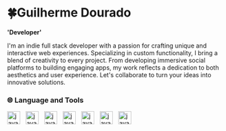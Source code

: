 # 🍀Guilherme Dourado

**'Developer'**

I'm an indie full stack developer with a passion for crafting unique and interactive web experiences. Specializing in custom functionality, I bring a blend of creativity to every project. From developing immersive social platforms to building engaging apps, my work reflects a dedication to both aesthetics and user experience. Let's collaborate to turn your ideas into innovative solutions.

### 🌐 Language and Tools

<image align="left" alt="java" width="30px" style="padding-right:10px;" src="https://cdn.jsdelivr.net/gh/devicons/devicon@latest/icons/bootstrap/bootstrap-original.svg" />
<image align="left" alt="java" width="30px" style="padding-right:10px;" src="https://cdn.jsdelivr.net/gh/devicons/devicon@latest/icons/mysql/mysql-original.svg" />
<image align="left" alt="java" width="30px" style="padding-right:10px;" src="https://cdn.jsdelivr.net/gh/devicons/devicon@latest/icons/php/php-original.svg" />
<image align="left" alt="java" width="30px" style="padding-right:10px;" src="https://cdn.jsdelivr.net/gh/devicons/devicon@latest/icons/swift/swift-original.svg" />
<image align="left" alt="java" width="30px" style="padding-right:10px;" src="https://cdn.jsdelivr.net/gh/devicons/devicon@latest/icons/azuresqldatabase/azuresqldatabase-original.svg" />
<image align="left" alt="java" width="30px" style="padding-right:10px;" src="https://cdn.jsdelivr.net/gh/devicons/devicon@latest/icons/c/c-original.svg" />
<image align="left" alt="java" width="30px" style="padding-right:10px;" src="https://cdn.jsdelivr.net/gh/devicons/devicon@latest/icons/python/python-original.svg" />

</br>

#



<!--
**Thats-GuilhermeDourado/Thats-GuilhermeDourado** is a ✨ _special_ ✨ repository because its `README.md` (this file) appears on your GitHub profile.

Here are some ideas to get you started:

- 🔭 I’m currently working on ...
- 🌱 I’m currently learning ...
- 👯 I’m looking to collaborate on ...
- 🤔 I’m looking for help with ...
- 💬 Ask me about ...
- 📫 How to reach me: ...
- 😄 Pronouns: ...
- ⚡ Fun fact: ...
-->
